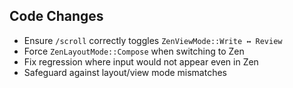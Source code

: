 ## Code Changes

- Ensure `/scroll` correctly toggles `ZenViewMode::Write ↔ Review`
- Force `ZenLayoutMode::Compose` when switching to Zen
- Fix regression where input would not appear even in Zen
- Safeguard against layout/view mode mismatches
